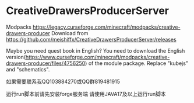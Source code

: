 # CreativeDrawersProducerServer
Modpacks https://legacy.curseforge.com/minecraft/modpacks/creative-drawers-producer
Download from https://github.com/meishiffx/CreativeDrawersProducerServer/releases


Maybe you need quest book in English?
You need to download the English version(https://www.curseforge.com/minecraft/modpacks/creative-drawers-producer/files/4756250) of the module package.
Replace "kubejs" and "schematics".

如果需要联系我QQ103884270或QQ群819481915


运行run脚本前请先安装forge服务端
请使用JAVA17及以上运行run脚本
